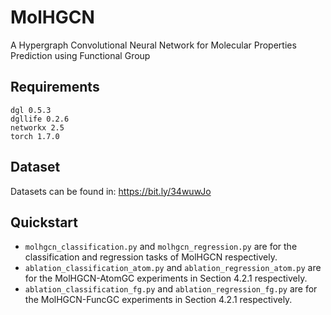 # MolHGCN
A Hypergraph Convolutional Neural Network for Molecular Properties Prediction using Functional Group

## Requirements
```
dgl 0.5.3
dgllife 0.2.6
networkx 2.5
torch 1.7.0
```

## Dataset
Datasets can be found in: https://bit.ly/34wuwJo

## Quickstart
- `molhgcn_classification.py` and `molhgcn_regression.py` are for the classification and regression tasks of MolHGCN respectively.
- `ablation_classification_atom.py` and `ablation_regression_atom.py` are for the MolHGCN-AtomGC experiments in Section 4.2.1 respectively. 
- `ablation_classification_fg.py` and `ablation_regression_fg.py` are for the MolHGCN-FuncGC experiments in Section 4.2.1 respectively. 




